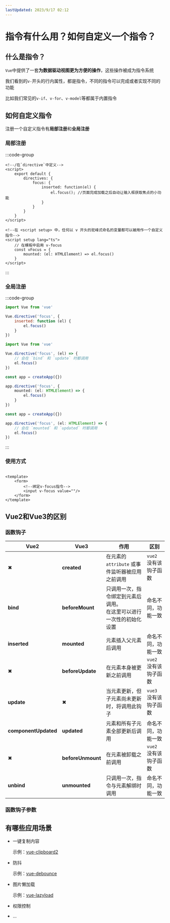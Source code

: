 ```yaml
---
lastUpdated: 2023/9/17 02:12
---
```


<script setup>
    import hookFunctionParameters from './components/hookFunctionParameters.vue'
</script>

# 指令有什么用？如何自定义一个指令？

## 什么是指令？

`Vue`中提供了一套**为数据驱动视图更为方便的操作**，这些操作被成为指令系统

我们看到的`v-`开头的行内属性，都是指令，不同的指令可以完成或者实现不同的功能

比如我们常见的`v-if`、`v-for`、`v-model`等都属于内置指令

## 如何自定义指令

注册一个自定义指令有**局部注册**和**全局注册**

### 局部注册

:::code-group

```vue [Vue2]
<!--/在`directive`中定义-->
<script>
    export default {
        directives: {
            focus: {
                inserted: function(el) {
                    el.focus(); //页面完成加载之后自动让输入框获取焦点的小功能
                }
            }
        }
    }
</script>
```

```vue [Vue3]
<!--在 <script setup> 中，任何以 v 开头的驼峰式命名的变量都可以被用作一个自定义指令-->
<script setup lang="ts">
    // 在模板中启用 v-focus
    const vFocus = {
        mounted: (el: HTMLElement) => el.focus()
    }
</script>
```

:::

### 全局注册

:::code-group

```js [Vue2]
import Vue from 'vue'

Vue.directive('focus', {
    inserted: function (el) {
        el.focus()
    }
})
```

```js [Vue2简写]
import Vue from 'vue'

Vue.directive('focus', (el) => {
    // 会在 `bind` 和 `update` 时都调用
    el.focus()
})
```

```ts [Vue3]
const app = createApp({})

app.directive('focus', {
    mounted: (el: HTMLElement) => {
        el.focus()
    }
})
```

```ts [Vue3简写]
const app = createApp({})

app.directive('focus', (el: HTMLElement) => {
    // 会在 `mounted` 和 `updated` 时都调用
    el.focus()
})
```

:::

### 使用方式

```vue

<template>
    <form>
        <!--绑定v-focus指令-->
        <input v-focus value=""/>
    </form>
</template>
```

## Vue2和Vue3的区别

### 函数钩子

| Vue2                 | Vue3              | 作用                                     | 区别            |
|----------------------|-------------------|----------------------------------------|---------------|
| ✖                    | **created**       | 在元素的 `attribute` 或事件监听器被应用之前调用         | `vue2`没有该钩子函数 |
| **bind**             | **beforeMount**   | 只调用一次，指令绑定到元素后调用。<br/>在这里可以进行一次性的初始化设置 | 命名不同，功能一致     |
| **inserted**         | **mounted**       | 元素插入父元素后调用                             | 命名不同，功能一致     |
| ✖                    | **beforeUpdate**  | 在元素本身被更新之前调用                           | `vue2`没有该钩子函数 |
| **update**           | ✖                 | 当元素更新，但子元素尚未更新时，将调用此钩子                 | `vue3`没有该钩子函数 |
| **componentUpdated** | **updated**       | 元素和所有子元素全部更新后调用                        | 命名不同，功能一致     |
| ✖                    | **beforeUnmount** | 在元素被卸载之前调用                             | `vue2`没有该钩子函数 |
| **unbind**           | **unmounted**     | 只调用一次，指令与元素解绑时调用                       | 命名不同，功能一致     |

### 函数钩子参数

<hookFunctionParameters></hookFunctionParameters>

## 有哪些应用场景

- 一键复制内容

    示例：[vue-clipboard2](https://github.com/Inndy/vue-clipboard2)

- 防抖

    示例：[vue-debounce](https://github.com/dhershman1/vue-debounce)

- 图片懒加载

    示例：[vue-lazyload](https://github.com/hilongjw/vue-lazyload)

- 权限控制

- ...
